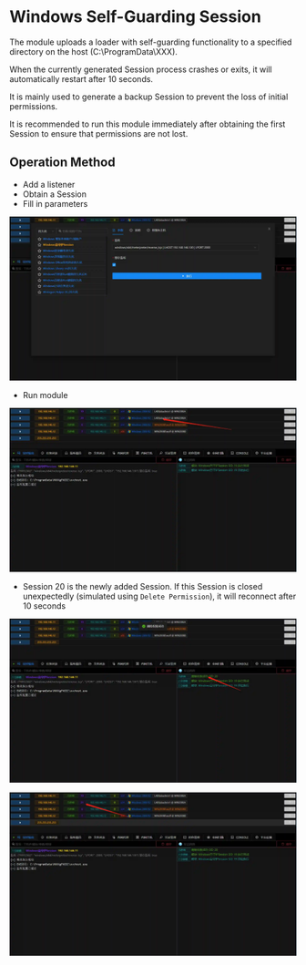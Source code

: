 # Windows Self-Guarding Session

The module uploads a loader with self-guarding functionality to a specified directory on the host (C:\ProgramData\XXX).

When the currently generated Session process crashes or exits, it will automatically restart after 10 seconds.

It is mainly used to generate a backup Session to prevent the loss of initial permissions.

It is recommended to run this module immediately after obtaining the first Session to ensure that permissions are not lost.

## Operation Method

+ Add a listener
+ Obtain a Session
+ Fill in parameters

![](img/Persistence_Guard_Windows/1.webp)

+ Run module

![](img/Persistence_Guard_Windows/2.webp)

+ Session 20 is the newly added Session. If this Session is closed unexpectedly (simulated using `Delete Permission`), it will reconnect after 10 seconds

![](img/Persistence_Guard_Windows/3.webp)

![](img/Persistence_Guard_Windows/4.webp)